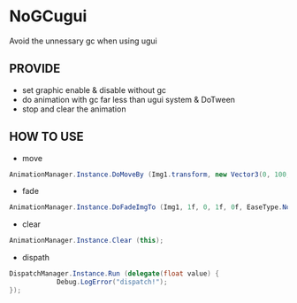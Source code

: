 # NoGCugui
Avoid the unnessary gc when using ugui

## PROVIDE
* set graphic enable & disable without gc
* do animation with gc far less than ugui system & DoTween 
* stop and clear the animation

## HOW TO USE
* move
``` c#
AnimationManager.Instance.DoMoveBy (Img1.transform, new Vector3(0, 100, 0), 1f, 0f, EaseType.None, this);
```

* fade 
``` c#
AnimationManager.Instance.DoFadeImgTo (Img1, 1f, 0, 1f, 0f, EaseType.None, this);
```

* clear
``` c#
AnimationManager.Instance.Clear (this);
```

* dispath
``` c# 
DispatchManager.Instance.Run (delegate(float value) {
			Debug.LogError("dispatch!");
});
```

